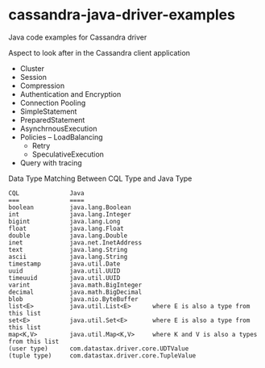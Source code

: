 # cassandra-java-driver-examples
Java code examples for Cassandra driver 

Aspect to look after in the Cassandra client application 

- Cluster
- Session
- Compression
- Authentication and Encryption
- Connection Pooling
- SimpleStatement
- PreparedStatement
- AsynchrnousExecution
- Policies 
  – LoadBalancing
  - Retry
  - SpeculativeExecution
- Query with tracing


Data Type Matching Between CQL Type and Java Type
```
CQL              Java
===              ====
boolean          java.lang.Boolean
int              java.lang.Integer
bigint           java.lang.Long
float            java.lang.Float
double           java.lang.Double
inet             java.net.InetAddress
text             java.lang.String
ascii            java.lang.String
timestamp        java.util.Date
uuid             java.util.UUID
timeuuid         java.util.UUID
varint           java.math.BigInteger
decimal          java.math.BigDecimal
blob             java.nio.ByteBuffer
list<E>          java.util.List<E>      where E is also a type from this list
set<E>           java.util.Set<E>       where E is also a type from this list
map<K,V>         java.util.Map<K,V>     where K and V is also a types from this list
(user type)      com.datastax.driver.core.UDTValue
(tuple type)     com.datastax.driver.core.TupleValue
```

